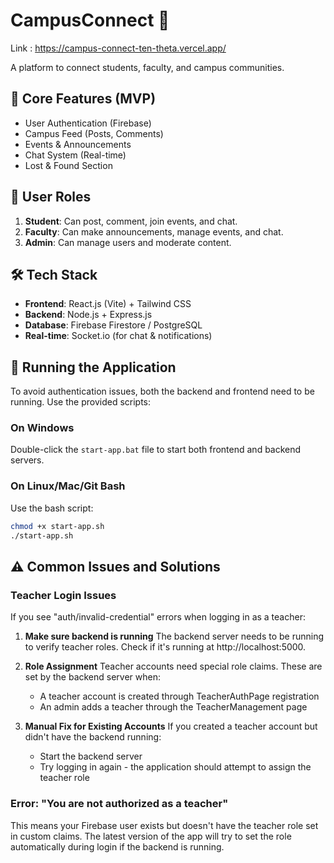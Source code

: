 # CampusConnect 🚀     
Link : https://campus-connect-ten-theta.vercel.app/

A platform to connect students, faculty, and campus communities.

## 🌟 Core Features (MVP)

- User Authentication (Firebase)
- Campus Feed (Posts, Comments)
- Events & Announcements
- Chat System (Real-time)
- Lost & Found Section

## 👤 User Roles

1. **Student**: Can post, comment, join events, and chat.
2. **Faculty**: Can make announcements, manage events, and chat.
3. **Admin**: Can manage users and moderate content.

## 🛠️ Tech Stack

- **Frontend**: React.js (Vite) + Tailwind CSS
- **Backend**: Node.js + Express.js
- **Database**: Firebase Firestore / PostgreSQL
- **Real-time**: Socket.io (for chat & notifications)

## 🚦 Running the Application

To avoid authentication issues, both the backend and frontend need to be running. Use the provided scripts:

### On Windows

Double-click the `start-app.bat` file to start both frontend and backend servers.

### On Linux/Mac/Git Bash

Use the bash script:

```bash
chmod +x start-app.sh
./start-app.sh
```

## ⚠️ Common Issues and Solutions

### Teacher Login Issues

If you see "auth/invalid-credential" errors when logging in as a teacher:

1. **Make sure backend is running**
   The backend server needs to be running to verify teacher roles. Check if it's running at http://localhost:5000.

2. **Role Assignment**
   Teacher accounts need special role claims. These are set by the backend server when:

   - A teacher account is created through TeacherAuthPage registration
   - An admin adds a teacher through the TeacherManagement page

3. **Manual Fix for Existing Accounts**
   If you created a teacher account but didn't have the backend running:
   - Start the backend server
   - Try logging in again - the application should attempt to assign the teacher role

### Error: "You are not authorized as a teacher"

This means your Firebase user exists but doesn't have the teacher role set in custom claims. The latest version of the app will try to set the role automatically during login if the backend is running.
